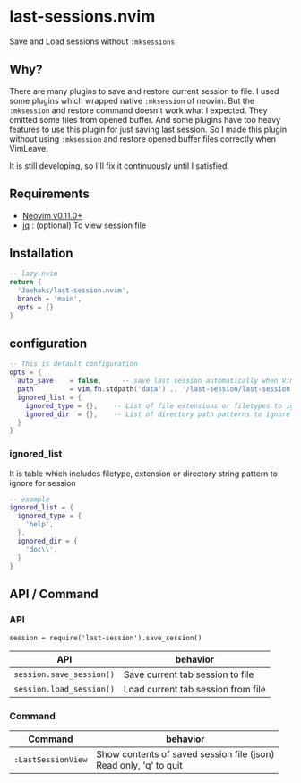 # last-sessions.nvim

Save and Load sessions without `:mksessions`

## Why?

There are many plugins to save and restore current session to file.
I used some plugins which wrapped native `:mksession` of neovim. But the `:mksession` and restore
command doesn't work what I expected. They omitted some files from opened buffer.
And some plugins have too heavy features to use this plugin for just saving last session.
So I made this plugin without using `:mksession` and restore opened buffer files correctly when VimLeave.

It is still developing, so I'll fix it continuously until I satisfied.

## Requirements

- [Neovim v0.11.0+](https://github.com/neovim/neovim/releases)
- [jq](https://jqlang.org/) : (optional) To view session file

## Installation

```lua
-- lazy.nvim
return {
  'Jaehaks/last-session.nvim',
  branch = 'main',
  opts = {}
}
```

## configuration

```lua
-- This is default configuration
opts = {
  auto_save    = false,     -- save last session automatically when VimLeave
  path         = vim.fn.stdpath('data') .. '/last-session/last-session.json',
  ignored_list = {
    ignored_type = {},    -- List of file extensions or filetypes to ignore
    ignored_dir  = {},    -- List of directory path patterns to ignore
  }
}
```

### ignored_list

It is table which includes filetype, extension or directory string pattern to ignore for session
```lua
-- example
ignored_list = {
  ignored_type = {
    'help',
  },
  ignored_dir = {
    'doc\\',
  }
}
```

## API / Command

### API

`session = require('last-session').save_session()`

|           API            | behavior                           |
| :----------------------: | ---------------------------------- |
| `session.save_session()` | Save current tab session to file   |
| `session.load_session()` | Load current tab session from file |

### Command

|      Command       | behavior                                                               |
| :----------------: | ---------------------------------------------------------------------- |
| `:LastSessionView` | Show contents of saved session file (json) <br> Read only, 'q' to quit |




